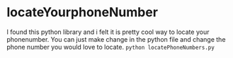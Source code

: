 # locateYourphoneNumber

I found this python library and i felt it is pretty cool way to locate your phonenumber. 
You can just make change in the python file and change the phone number you would love to locate. `python locatePhoneNumbers.py` 


